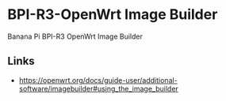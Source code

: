 # BPI-R3-OpenWrt Image Builder

Banana Pi BPI-R3 OpenWrt Image Builder

## Links

- https://openwrt.org/docs/guide-user/additional-software/imagebuilder#using_the_image_builder
